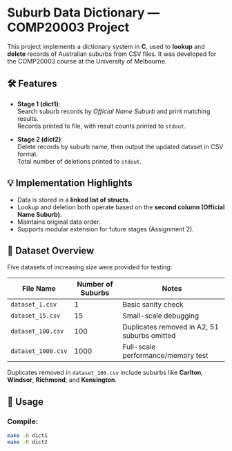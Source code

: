 # Suburb Data Dictionary — COMP20003 Project

This project implements a dictionary system in **C**, used to **lookup** and **delete** records of Australian suburbs from CSV files. It was developed for the COMP20003 course at the University of Melbourne.

## 🛠 Features

- **Stage 1 (dict1)**:  
  Search suburb records by *Official Name Suburb* and print matching results.  
  Records printed to file, with result counts printed to `stdout`.

- **Stage 2 (dict2)**:  
  Delete records by suburb name, then output the updated dataset in CSV format.  
  Total number of deletions printed to `stdout`.

## 💡 Implementation Highlights

- Data is stored in a **linked list of structs**.
- Lookup and deletion both operate based on the **second column (Official Name Suburb)**.
- Maintains original data order.
- Supports modular extension for future stages (Assignment 2).

## 📁 Dataset Overview

Five datasets of increasing size were provided for testing:

| File Name        | Number of Suburbs | Notes                                      |
|------------------|-------------------|--------------------------------------------|
| `dataset_1.csv`   | 1                 | Basic sanity check                          |
| `dataset_15.csv`  | 15                | Small-scale debugging                       |
| `dataset_100.csv` | 100               | Duplicates removed in A2, 51 suburbs omitted |
| `dataset_1000.csv`| 1000              | Full-scale performance/memory test          |

Duplicates removed in `dataset_100.csv` include suburbs like **Carlton**, **Windsor**, **Richmond**, and **Kensington**.

## 🚀 Usage

### Compile:
```bash
make -B dict1
make -B dict2
